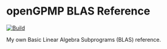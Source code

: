 # openGPMP BLAS Reference
[![Build](https://github.com/akielaries/gpmpBLAS/actions/workflows/build.yml/badge.svg)](https://github.com/akielaries/gpmpBLAS/actions/workflows/build.yml)

My own Basic Linear Algebra Subprograms (BLAS) reference.

